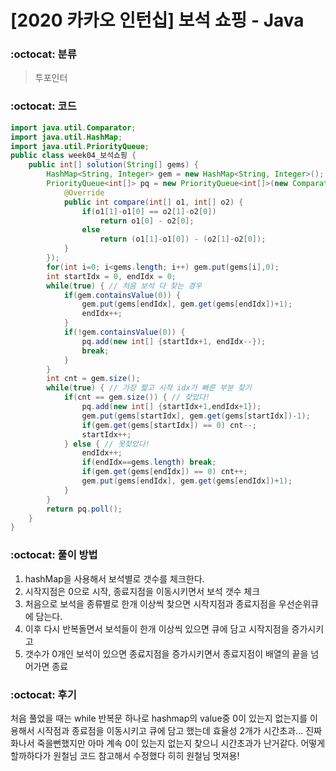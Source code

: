 # [2020 카카오 인턴십] 보석 쇼핑 - Java

###  :octocat: 분류

> 투포인터

### :octocat: 코드

```java
import java.util.Comparator;
import java.util.HashMap;
import java.util.PriorityQueue;
public class week04_보석쇼핑 {
	public int[] solution(String[] gems) {
        HashMap<String, Integer> gem = new HashMap<String, Integer>();
        PriorityQueue<int[]> pq = new PriorityQueue<int[]>(new Comparator<int[]>() {
			@Override
			public int compare(int[] o1, int[] o2) {
				if(o1[1]-o1[0] == o2[1]-o2[0]) 
					return o1[0] - o2[0];
				else
					return (o1[1]-o1[0]) - (o2[1]-o2[0]);
			}
		});
        for(int i=0; i<gems.length; i++) gem.put(gems[i],0);
        int startIdx = 0, endIdx = 0;
        while(true) { // 처음 보석 다 찾는 경우
        	if(gem.containsValue(0)) {
        		gem.put(gems[endIdx], gem.get(gems[endIdx])+1);
        		endIdx++;
        	}
        	if(!gem.containsValue(0)) {
        		pq.add(new int[] {startIdx+1, endIdx--});
        		break;
        	}
        }       
        int cnt = gem.size();
        while(true) { // 가장 짧고 시작 idx가 빠른 부분 찾기
        	if(cnt == gem.size()) { // 찾았다!
        		pq.add(new int[] {startIdx+1,endIdx+1});
        		gem.put(gems[startIdx], gem.get(gems[startIdx])-1);
        		if(gem.get(gems[startIdx]) == 0) cnt--;
        		startIdx++;
        	} else { // 못찾았다!
        		endIdx++;
        		if(endIdx==gems.length) break;
        		if(gem.get(gems[endIdx]) == 0) cnt++;
        		gem.put(gems[endIdx], gem.get(gems[endIdx])+1);
        	}
        }
        return pq.poll();
    }
}
```

### :octocat: 풀이 방법

1. hashMap을 사용해서 보석별로 갯수를 체크한다.
2. 시작지점은 0으로 시작, 종료지점을 이동시키면서 보석 갯수 체크
3. 처음으로 보석을 종류별로 한개 이상씩 찾으면 시작지점과 종료지점을 우선순위큐에 담는다.
4. 이후 다시 반복돌면서 보석들이 한개 이상씩 있으면 큐에 담고 시작지점을 증가시키고
5. 갯수가 0개인 보석이 있으면 종료지점을 증가시키면서 종료지점이 배열의 끝을 넘어가면 종료

### :octocat: 후기

처음 풀었을 때는 while 반복문 하나로 hashmap의 value중 0이 있는지 없는지를 이용해서
시작점과 종료점을 이동시키고 큐에 담고 했는데 효율성 2개가 시간초과... 진짜 화나서 죽을뻔했지만
아마 계속 0이 있는지 없는지 찾으니 시간초과가 난거같다. 어떻게할까하다가 원철님 코드 참고해서 수정했다 히히
원철님 멋져용!
